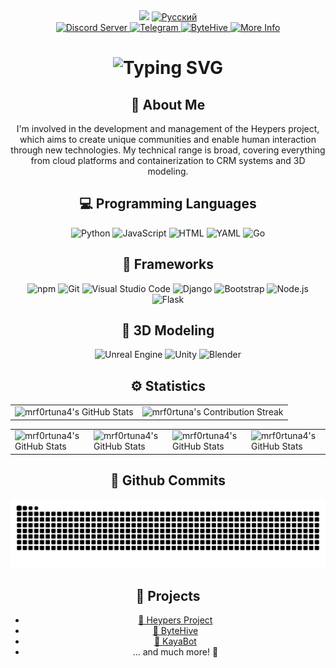 <!-- README.md -->
<!-- lang: en-->
<div align="center">
  <a>
    <img src="https://komarev.com/ghpvc/?username=mrf0rtuna4&style=flat-square&color=green&label=PROFILE+VIEWS" />
  </a>
  <a href="locales/ru.md">
    <img src="https://img.shields.io/badge/Язык-Русский-blue" alt="Русский" />
  </a>
</div>
 
<div align="center">
  <a href="http://heypers-lab.ml/">
    <img src="https://img.shields.io/discord/823510265504989194.svg?style=for-the-badge&logo=discord&logoColor=white&color=7289DA" alt="Discord Server" />
  </a>
  <a href="https://t.me/heypers_project">
    <img src="https://img.shields.io/badge/Join%20us%20on-Telegram-blue?style=for-the-badge&logo=telegram" alt="Telegram" />
  </a>
  <a href="https://github.com/ByteHive-Dev">
    <img src="https://img.shields.io/badge/For%20Developers-ByteHive-blue?style=for-the-badge&logo=github" alt="ByteHive" />
  </a>
  <a href="https://mrf0rtuna4.github.io/">
    <img src="https://img.shields.io/badge/More%20Info-Visit%20Here-blueviolet?style=for-the-badge" alt="More Info" />
  </a> 
</div>

<div align="center">
    <h1><img src="https://readme-typing-svg.herokuapp.com?font=Jetbrains+mono&size=40&duration=3000&color=33FF33&center=true&vCenter=true&width=435&lines=Hi...+I'm+Mr_Fortuna;This+is..;..my+Github..;" alt="Typing SVG"/></h1>
</div>

<div align="center">
    <h2>🚀 About Me</h2>
<!--     <p><img src="termina-gh.gif" alt="Terminal GH GIF" /></p> -->
    <p> I'm involved in the development and management of the Heypers project, which aims to create unique communities and enable human interaction through new technologies. My technical range is broad, covering everything from cloud platforms and containerization to CRM systems and 3D modeling.</p>
</div>

<h2 align="center" class="section-heading">💻 Programming Languages</h2>
<div align="center">
  <img src="https://img.shields.io/badge/Python-3776AB?style=for-the-badge&logo=python&logoColor=white" alt="Python"/>
  <img src="https://img.shields.io/badge/JavaScript-F7DF1E?style=for-the-badge&logo=javascript&logoColor=black" alt="JavaScript"/>
  <img src="https://img.shields.io/badge/HTML5-8cfc98?style=for-the-badge&logo=html5&logoColor=white" alt="HTML"/>
  <img src="https://img.shields.io/badge/YAML-0A0A0A?style=for-the-badge" alt="YAML"/>
  <img src="https://img.shields.io/badge/Go-00ADD8?style=for-the-badge&logo=go&logoColor=white" alt="Go"/>

<h2 align="center" class="section-heading">🔧 Frameworks</h2>
<div align="center">
  <img src="https://img.shields.io/badge/npm-CB3837?style=for-the-badge&logo=npm&logoColor=white" alt="npm"/>
  <img src="https://img.shields.io/badge/Git-F05032?style=for-the-badge&logo=git&logoColor=white" alt="Git"/>
  <img src="https://img.shields.io/badge/Visual%20Studio%20Code-007ACC?style=for-the-badge&logo=visualstudiocode&logoColor=white" alt="Visual Studio Code"/>
  <img src="https://img.shields.io/badge/Django-092E20?style=for-the-badge&logo=django&logoColor=green" alt="Django"/>
  <img src="https://img.shields.io/badge/Bootstrap-7952B3?style=for-the-badge&logo=bootstrap&logoColor=white" alt="Bootstrap"/>
  <img src="https://img.shields.io/badge/Node.js-339933?style=for-the-badge&logo=nodedotjs&logoColor=white" alt="Node.js"/>
  <img src="https://img.shields.io/badge/Flask-000000?style=for-the-badge&logo=flask&logoColor=white" alt="Flask"/>
</div>

<div align="center">
    <h2 align="center" class="section-heading">👾 3D Modeling</h2>
    <img src="https://img.shields.io/badge/Unreal_Engine-313131?style=for-the-badge&logo=unreal-engine&logoColor=white" alt="Unreal Engine"/>
    <img src="https://img.shields.io/badge/Unity-000000?style=for-the-badge&logo=unity&logoColor=white" alt="Unity"/>
    <img src="https://img.shields.io/badge/Blender-FF4000?style=for-the-badge&logo=blender&logoColor=white" alt="Blender"/>
</div>

<div align="center">
<h2 align="center" class="section-heading"> ⚙️ Statistics</h2>
 <table align="center" width="100%" height="100%" >
    <tr>
       <td><img style="border: none;" src="https://github-profile-summary-cards.vercel.app/api/cards/profile-details?username=mrf0rtuna4&theme=github_dark" alt="mrf0rtuna4's GitHub Stats"/></td>   
       <td><img style="border: none;" src="https://github-readme-streak-stats.herokuapp.com/?user=mrf0rtuna4&theme=merko" alt="mrf0rtuna's Contribution Streak"/></td>
    </tr>
 </table>

 <table align="center" width="100%" height="100%" >
    <tr>
        <td><img style="border: none;" src="https://github-readme-stats.vercel.app/api?username=mrf0rtuna4&show_icons=true&theme=github_dark" alt="mrf0rtuna4's GitHub Stats"/></td>
        <td><img style="border: none;" src="https://github-profile-summary-cards.vercel.app/api/cards/productive-time?username=mrf0rtuna4&theme=github_dark&utcOffset=10" alt="mrf0rtuna4's GitHub Stats"/>
        <td><img style="border: none;" src="https://github-profile-summary-cards.vercel.app/api/cards/repos-per-language?username=mrf0rtuna4&theme=github_dark" alt="mrf0rtuna4's GitHub Stats"/></td>
        <td><img style="border: none;" src="https://github-profile-summary-cards.vercel.app/api/cards/most-commit-language?username=mrf0rtuna4&theme=github_dark" alt="mrf0rtuna4's GitHub Stats"/></td>
    </tr>
 </table>
</div>

<div align="center">
  <h2>🚀 Github Commits</h2>
<picture>
  <source
    media="(prefers-color-scheme: dark)"
    srcset="https://raw.githubusercontent.com/mrf0rtuna4/mrf0rtuna4/output/github-contribution-grid-snake-dark.svg"
  />
  <source
    media="(prefers-color-scheme: light)"
    srcset="https://raw.githubusercontent.com/mrf0rtuna4/mrf0rtuna4/output/github-contribution-grid-snake.svg"
  />
  <img
    alt="grid"
    src="https://raw.githubusercontent.com/mrf0rtuna4/mrf0rtuna4/output/github-contribution-grid-snake.svg"
  />
</picture>

## 🚀 Projects

- [🌟 Heypers Project](https://discord.gg/N8MYbANVJ6) 
- [🐝 ByteHive](https://github.com/ByteHive-Dev) 
- [🤖 KayaBot](https://github.com/mrf0rtuna4/KayaBot) 
- ... and much more! 🚀
